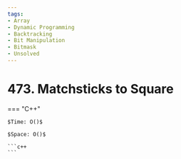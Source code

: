 ```yaml
---
tags:
- Array
- Dynamic Programming
- Backtracking
- Bit Manipulation
- Bitmask
- Unsolved
---
```



# 473. Matchsticks to Square

=== "C++"

    $Time: O()$

    $Space: O()$

    ```c++
    ```